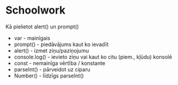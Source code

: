 # Schoolwork

Kā pielietot alert() un prompt()

- var - mainīgais
- prompt() - piedāvājums kaut ko ievadīt
- alert() - izmet ziņu/paziņojumu
- console.log() - ievieto ziņu vai kaut ko citu (piem., kļūdu) konsolē
- const - nemainīga vērtība / konstante
- parseInt() - pārveidot uz ciparu
- Number() - līdzīgs parseInt()